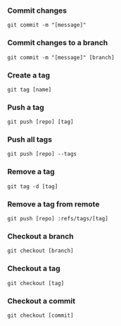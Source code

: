 ### Commit changes
```git commit -m "[message]"```

### Commit changes to a branch
```git commit -m "[message]" [branch]```

### Create a tag
```git tag [name]```

### Push a tag
```git push [repo] [tag]```

### Push all tags
```git push [repo] --tags```

### Remove a tag
```git tag -d [tag]```

### Remove a tag from remote
```git push [repo] :refs/tags/[tag]```

### Checkout a branch
```git checkout [branch]```

### Checkout a tag
```git checkout [tag]```

### Checkout a commit
```git checkout [commit]```
